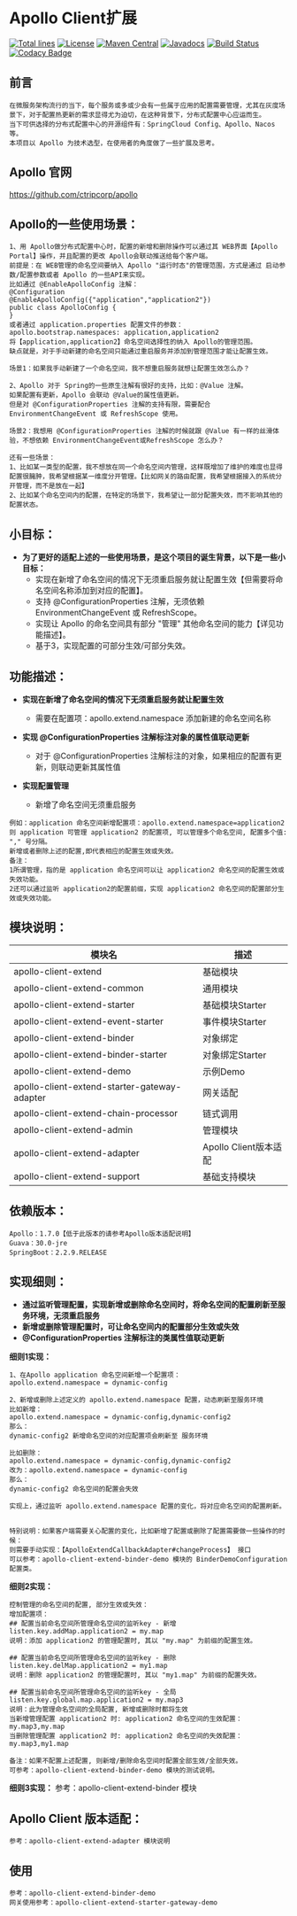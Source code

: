 # Apollo Client扩展

[![Total lines](https://tokei.rs/b1/github/gittors/apollo-client-extend?category=lines)](https://tokei.rs/b1/github/gittors/apollo-client-extend?category=lines) 
[![License](https://img.shields.io/badge/License-Apache%202.0-blue.svg?label=license)](https://github.com/gittors/apollo-client-extend/blob/master/LICENSE) 
[![Maven Central](https://img.shields.io/maven-central/v/com.github.gittors/apollo-client-extend.svg?label=maven%20central)](https://search.maven.org/search?q=g:com.github.gittors%20AND%20extend) 
[![Javadocs](http://www.javadoc.io/badge/com.github.gittors/apollo-client-extend.svg)](https://www.javadoc.io/doc/com.github.gittors/apollo-client-extend) 
[![Build Status](https://api.travis-ci.com/gittors/apollo-client-extend.svg?branch=master)](https://travis-ci.com/github/gittors/apollo-client-extend) 
[![Codacy Badge](https://app.codacy.com/project/badge/Grade/3da0bc583b1d439586401f2469d9ac5e)](https://www.codacy.com/manual/gittors/apollo-client-extend?utm_source=github.com&amp;utm_medium=referral&amp;utm_content=gittors/apollo-client-extend&amp;utm_campaign=Badge_Grade)

## 前言
```textmate
在微服务架构流行的当下，每个服务或多或少会有一些属于应用的配置需要管理，尤其在灰度场景下，对于配置热更新的需求显得尤为迫切，在这种背景下，分布式配置中心应运而生。
当下可供选择的分布式配置中心的开源组件有：SpringCloud Config、Apollo、Nacos等。
本项目以 Apollo 为技术选型，在使用者的角度做了一些扩展及思考。
```

## Apollo 官网
https://github.com/ctripcorp/apollo

## Apollo的一些使用场景：
```textmate
1、用 Apollo做分布式配置中心时，配置的新增和删除操作可以通过其 WEB界面【Apollo Portal】操作，并且配置的更改 Apollo会联动推送给每个客户端。
前提是：在 WEB管理的命名空间要纳入 Apollo "运行时态"的管理范围，方式是通过 启动参数/配置参数或者 Apollo 的一些API来实现。
比如通过 @EnableApolloConfig 注解：
@Configuration
@EnableApolloConfig({"application","application2"})
public class ApolloConfig {
}
或者通过 application.properties 配置文件的参数：
apollo.bootstrap.namespaces: application,application2 
将【application,application2】命名空间选择性的纳入 Apollo的管理范围。
缺点就是，对于手动新建的命名空间只能通过重启服务并添加到管理范围才能让配置生效。

场景1：如果我手动新建了一个命名空间，我不想重启服务就想让配置生效怎么办？

2、Apollo 对于 Spring的一些原生注解有很好的支持，比如：@Value 注解。
如果配置有更新，Apollo 会联动 @Value的属性值更新。
但是对 @ConfigurationProperties 注解的支持有限，需要配合 EnvironmentChangeEvent 或 RefreshScope 使用。

场景2：我想用 @ConfigurationProperties 注解的时候就跟 @Value 有一样的丝滑体验，不想依赖 EnvironmentChangeEvent或RefreshScope 怎么办？

还有一些场景：
1、比如某一类型的配置，我不想放在同一个命名空间内管理，这样既增加了维护的难度也显得配置很臃肿，我希望根据某一维度分开管理。【比如网关的路由配置，我希望根据接入的系统分开管理，而不是放在一起】
2、比如某个命名空间内的配置，在特定的场景下，我希望让一部分配置失效，而不影响其他的配置状态。

```

## 小目标：
* **为了更好的适配上述的一些使用场景，是这个项目的诞生背景，以下是一些小目标：**
  * 实现在新增了命名空间的情况下无须重启服务就让配置生效【但需要将命名空间名称添加到对应的配置】。
  * 支持 @ConfigurationProperties 注解，无须依赖 EnvironmentChangeEvent 或 RefreshScope。
  * 实现让 Apollo 的命名空间具有部分 "管理" 其他命名空间的能力【详见功能描述】。
  * 基于3，实现配置的可部分生效/可部分失效。

## 功能描述：
* **实现在新增了命名空间的情况下无须重启服务就让配置生效**
  * 需要在配置项：apollo.extend.namespace 添加新建的命名空间名称

* **实现 @ConfigurationProperties 注解标注对象的属性值联动更新**
  * 对于 @ConfigurationProperties 注解标注的对象，如果相应的配置有更新，则联动更新其属性值


* **实现配置管理**
  * 新增了命名空间无须重启服务
```textmate
例如：application 命名空间新增配置项：apollo.extend.namespace=application2
则 application 可管理 application2 的配置项, 可以管理多个命名空间, 配置多个值: "," 号分隔。
新增或者删除上述的配置,即代表相应的配置生效或失效。
备注：
1所谓管理，指的是 application 命名空间可以让 application2 命名空间的配置生效或失效功能。
2还可以通过监听 application2的配置前缀，实现 application2 命名空间的配置部分生效或失效功能。

```

## 模块说明：
| 模块名 | 描述 |
| --- | --- |
| apollo-client-extend | 基础模块 |
| apollo-client-extend-common | 通用模块 |
| apollo-client-extend-starter | 基础模块Starter |
| apollo-client-extend-event-starter | 事件模块Starter |
| apollo-client-extend-binder | 对象绑定 |
| apollo-client-extend-binder-starter | 对象绑定Starter |
| apollo-client-extend-demo | 示例Demo |
| apollo-client-extend-starter-gateway-adapter | 网关适配 |
| apollo-client-extend-chain-processor | 链式调用 |
| apollo-client-extend-admin | 管理模块 |
| apollo-client-extend-adapter | Apollo Client版本适配 |
| apollo-client-extend-support | 基础支持模块 |


## 依赖版本：
```textmate
Apollo：1.7.0【低于此版本的请参考Apollo版本适配说明】
Guava：30.0-jre
SpringBoot：2.2.9.RELEASE
```

## 实现细则：
* **通过监听管理配置，实现新增或删除命名空间时，将命名空间的配置刷新至服务环境，无须重启服务**
* **新增或删除管理配置时，可让命名空间内的配置部分生效或失效**
* **@ConfigurationProperties 注解标注的类属性值联动更新**

 **细则1实现：**

```textmate
1、在Apollo application 命名空间新增一个配置项：
apollo.extend.namespace = dynamic-config

2、新增或删除上述定义的 apollo.extend.namespace 配置，动态刷新至服务环境
比如新增：
apollo.extend.namespace = dynamic-config,dynamic-config2
那么：
dynamic-config2 新增命名空间的对应配置项会刷新至 服务环境

比如删除：
apollo.extend.namespace = dynamic-config,dynamic-config2
改为：apollo.extend.namespace = dynamic-config
那么：
dynamic-config2 命名空间的配置会失效

实现上，通过监听 apollo.extend.namespace 配置的变化，将对应命名空间的配置刷新。


特别说明：如果客户端需要关心配置的变化，比如新增了配置或删除了配置需要做一些操作的时候：
则需要手动实现：【ApolloExtendCallbackAdapter#changeProcess】 接口
可以参考：apollo-client-extend-binder-demo 模块的 BinderDemoConfiguration 配置类。

```

 **细则2实现：**
```textmate
控制管理的命名空间的配置, 部分生效或失效：
增加配置项：
## 配置当前命名空间所管理命名空间的监听key - 新增
listen.key.addMap.application2 = my.map
说明：添加 application2 的管理配置时, 其以 "my.map" 为前缀的配置生效。

## 配置当前命名空间所管理命名空间的监听key - 删除
listen.key.delMap.application2 = my1.map
说明：删除 application2 的管理配置时, 其以 "my1.map" 为前缀的配置失效。

## 配置当前命名空间所管理命名空间的监听key - 全局
listen.key.global.map.application2 = my.map3
说明：此为管理命名空间的全局配置, 新增或删除时都将生效
当新增管理配置 application2 时: application2 命名空间的生效配置：my.map3,my.map
当删除管理配置 application2 时: application2 命名空间的失效配置：my.map3,my1.map

备注：如果不配置上述配置, 则新增/删除命名空间时配置全部生效/全部失效。
可参考：apollo-client-extend-binder-demo 模块的测试说明。
```

 **细则3实现：**
参考：apollo-client-extend-binder 模块

## Apollo Client 版本适配：
```textmate
参考：apollo-client-extend-adapter 模块说明
```

## 使用
```textmate
参考：apollo-client-extend-binder-demo
网关使用参考：apollo-client-extend-starter-gateway-demo
```

